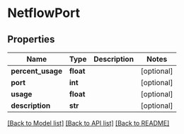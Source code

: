 # NetflowPort

## Properties
Name | Type | Description | Notes
------------ | ------------- | ------------- | -------------
**percent_usage** | **float** |  | [optional] 
**port** | **int** |  | [optional] 
**usage** | **float** |  | [optional] 
**description** | **str** |  | [optional] 

[[Back to Model list]](../README.md#documentation-for-models) [[Back to API list]](../README.md#documentation-for-api-endpoints) [[Back to README]](../README.md)


